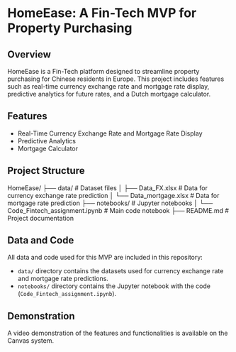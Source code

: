# HomeEase: A Fin-Tech MVP for Property Purchasing

## Overview

HomeEase is a Fin-Tech platform designed to streamline property purchasing for Chinese residents in Europe. 
This project includes features such as real-time currency exchange rate and mortgage rate display, predictive analytics for future rates, and a Dutch mortgage calculator.

## Features

- Real-Time Currency Exchange Rate and Mortgage Rate Display
- Predictive Analytics
- Mortgage Calculator

## Project Structure

HomeEase/
├── data/ # Dataset files
│ ├── Data_FX.xlsx # Data for currency exchange rate prediction
│ └── Data_mortgage.xlsx # Data for mortgage rate prediction
├── notebooks/ # Jupyter notebooks
│ └── Code_Fintech_assignment.ipynb # Main code notebook
├── README.md # Project documentation


## Data and Code

All data and code used for this MVP are included in this repository:

- `data/` directory contains the datasets used for currency exchange rate and mortgage rate predictions.
- `notebooks/` directory contains the Jupyter notebook with the code (`Code_Fintech_assignment.ipynb`).

## Demonstration

A video demonstration of the features and functionalities is available on the Canvas system.

